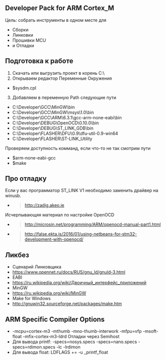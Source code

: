 ## Developer Pack for ARM Cortex_M
Цель: собрать инструменты в одном месте для
* Сборки
* Линковки
* Прошивки MCU
* и Отладки

## Подготовка к работе
1. Скачать или выгрузить проект в корень C:\ 
2. Открываем редактор Переменные Окружения
* $sysdm.cpl
3. Добавляем в переменную Path следующие пути
* C:\Developer\GCC\MinGW\bin
* C:\Developer\GCC\MinGW\msys\1.0\bin
* C:\Developer\GCC\ARM\6.3.1\gcc-arm-none-eabi\bin
* C:\Developer\DEBUG\OpenOCD\0.10.0\bin
* C:\Developer\DEBUG\ST_LINK_GDB\bin
* C:\Developer\FLASHER\DFU\0.9\dfu-util-0.9-win64
* C:\Developer\FLASHER\ST-LINK_Utility

Проверяем доступность комманд, если что-то не так смотрим пути
* $arm-none-eabi-gcc
* $make

## Про отладку
Если у вас программатор ST_LINK V1 необходимо заменить драйвер на winusb. 
* >	http://zadig.akeo.ie	

Исчерпывающяя материал по настройке OpenOCD
* >	http://microsin.net/programming/ARM/openocd-manual-part1.html
* >	http://false.ekta.is/2016/01/using-netbeans-for-stm32-development-with-openocd/

## Ликбез
* Сценарий Линковщика
* https://www.opennet.ru/docs/RUS/gnu_ld/gnuld-3.html
* EABI 
* https://ru.wikipedia.org/wiki/Двоичный_интерфейс_приложений
* MinGW
* https://ru.wikipedia.org/wiki/MinGW
* Make for Windows		
* http://gnuwin32.sourceforge.net/packages/make.htm
	
## ARM Specific Compiler Options 
* -mcpu=cortex-m3 -mthumb -mno-thumb-interwork -mfpu=vfp -msoft-float -mfix-cortex-m3-ldrd
Отладки через Semihost
* Для вывода printf: -specs=nosys.specs -specs=nano.specs -specs=rdimon.specs -lc -lrdimon
* Для  вывода float: LDFLAGS += -u _printf_float
